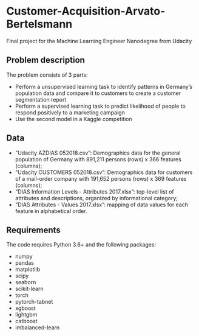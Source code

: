 # Customer-Acquisition-Arvato-Bertelsmann

Final project for the Machine Learning Engineer Nanodegree from Udacity

## Problem description

The problem consists of 3 parts:
- Perform a unsupervised learning task to identify patterns
in Germany’s population data and compare it to customers to create a customer segmentation report
- Perform a supervised learning task to predict likelihood
of people to respond positively to a marketing campaign
- Use the second model in a Kaggle competition

## Data
- ”Udacity AZDIAS 052018.csv”: Demographics data
for the general population of Germany with 891,211
persons (rows) x 366 features (columns);
- ”Udacity CUSTOMERS 052018.csv”: Demographics
data for customers of a mail-order company with
191,652 persons (rows) x 369 features (columns);
- ”DIAS Information Levels - Attributes 2017.xlsx”:
top-level list of attributes and descriptions, organized
by informational category;
- ”DIAS Attributes - Values 2017.xlsx”: mapping of
data values for each feature in alphabetical order.


## Requirements
The code requires Python 3.6+ and the following packages:
- numpy
- pandas
- matplotlib
- scipy
- seaborn
- scikit-learn
- torch
- pytorch-tabnet
- xgboost
- lightgbm
- catboost
- imbalanced-learn
